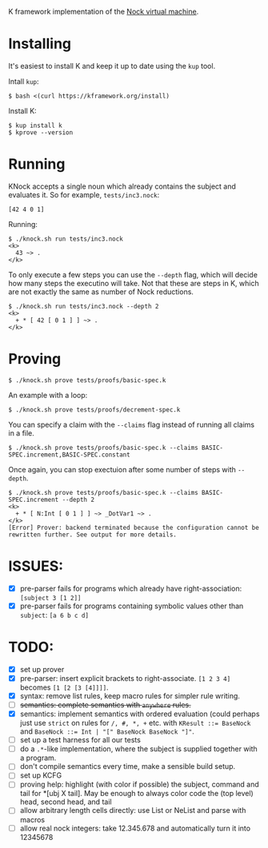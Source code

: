 K framework implementation of the [Nock virtual machine](https://developers.urbit.org/reference/nock/definition).

# Installing

It's easiest to install K and keep it up to date using the `kup` tool.

Intall `kup`:
```
$ bash <(curl https://kframework.org/install)
```

Install K:

```
$ kup install k
$ kprove --version
```

# Running

KNock accepts a single noun which already contains the subject and evaluates it.
So for example, `tests/inc3.nock`:

```
[42 4 0 1]
```

Running:

```
$ ./knock.sh run tests/inc3.nock
<k>
  43 ~> .
</k>
```

To only execute a few steps you can use the `--depth` flag, which will decide how many steps the executino will take.
Not that these are steps in K, which are not exactly the same as number of Nock reductions.

```
$ ./knock.sh run tests/inc3.nock --depth 2
<k>
  + * [ 42 [ 0 1 ] ] ~> .
</k>
```

# Proving

```
$ ./knock.sh prove tests/proofs/basic-spec.k
```

An example with a loop:

```
$ ./knock.sh prove tests/proofs/decrement-spec.k
```

You can specify a claim with the `--claims` flag instead of running all claims in a file.

```
$ ./knock.sh prove tests/proofs/basic-spec.k --claims BASIC-SPEC.increment,BASIC-SPEC.constant
```

Once again, you can stop exectuion after some number of steps with `--depth`.

```
$ ./knock.sh prove tests/proofs/basic-spec.k --claims BASIC-SPEC.increment --depth 2
<k>
  + * [ N:Int [ 0 1 ] ] ~> _DotVar1 ~> .
</k>
[Error] Prover: backend terminated because the configuration cannot be
rewritten further. See output for more details.
```

# ISSUES:

- [x] pre-parser fails for programs which already have right-association: `[subject 3 [1 2]]`
- [x] pre-parser fails for programs containing symbolic values other than `subject`: `[a 6 b c d]`

# TODO:

- [x] set up prover
- [x] pre-parser: insert explicit brackets to right-associate. `[1 2 3 4]` becomes `[1 [2 [3 [4]]]]`.
- [x] syntax: remove list rules, keep macro rules for simpler rule writing.
- [ ] ~~semantics: complete semantics with `anywhere` rules.~~
- [x] semantics: implement semantics with ordered evaluation (could perhaps just use `strict` on rules for `/, #, *, +` etc. with `KResult ::= BaseNock` and `BaseNock ::= Int | "[" BaseNock BaseNock "]"`.
- [ ] set up a test harness for all our tests
- [ ] do a `.*`-like implementation, where the subject is supplied together with a program.
- [ ] don't compile semantics every time, make a sensible build setup.
- [ ] set up KCFG
- [ ] proving help: highlight (with color if possible) the subject, command and tail for *[ubj X tail]. May be enough to always color code the (top level) head, second head, and tail
- [ ] allow arbitrary length cells directly: use List or NeList and parse with macros
- [ ] allow real nock integers: take 12.345.678 and automatically turn it into 12345678
